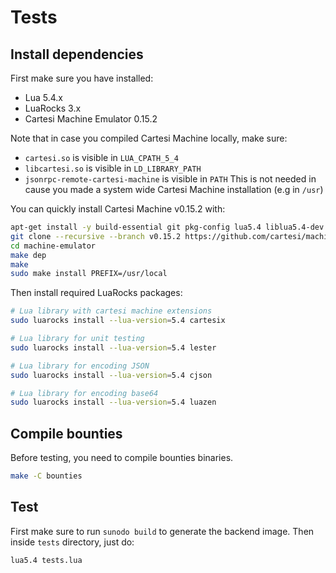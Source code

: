 # Tests

## Install dependencies

First make sure you have installed:
- Lua 5.4.x
- LuaRocks 3.x
- Cartesi Machine Emulator 0.15.2

Note that in case you compiled Cartesi Machine locally, make sure:
- `cartesi.so` is visible in `LUA_CPATH_5_4`
- `libcartesi.so` is visible in `LD_LIBRARY_PATH`
- `jsonrpc-remote-cartesi-machine` is visible in `PATH`
This is not needed in cause you made a system wide Cartesi Machine installation (e.g in `/usr`)

You can quickly install Cartesi Machine v0.15.2 with:

```sh
apt-get install -y build-essential git pkg-config lua5.4 liblua5.4-dev wget libboost-dev libboost-context-dev libboost-coroutine-dev libboost-filesystem-dev libcrypto++-dev libb64-dev nlohmann-json3-dev libprotobuf-dev protobuf-compiler-grpc libgrpc++-dev libb64-dev libabsl-dev patchelf
git clone --recursive --branch v0.15.2 https://github.com/cartesi/machine-emulator.git
cd machine-emulator
make dep
make
sudo make install PREFIX=/usr/local
```

Then install required LuaRocks packages:

```sh
# Lua library with cartesi machine extensions
sudo luarocks install --lua-version=5.4 cartesix

# Lua library for unit testing
sudo luarocks install --lua-version=5.4 lester

# Lua library for encoding JSON
sudo luarocks install --lua-version=5.4 cjson

# Lua library for encoding base64
sudo luarocks install --lua-version=5.4 luazen
```

## Compile bounties

Before testing, you need to compile bounties binaries.

```sh
make -C bounties
```

## Test

First make sure to run `sunodo build` to generate the backend image.
Then inside `tests` directory, just do:

```sh
lua5.4 tests.lua
```
